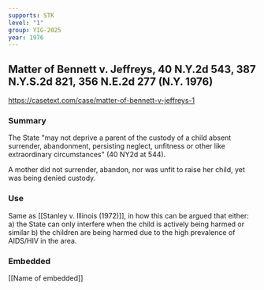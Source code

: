 ```yaml
---
supports: STK
level: "1"
group: YIG-2025
year: 1976
---
```

## Matter of Bennett v. Jeffreys, 40 N.Y.2d 543, 387 N.Y.S.2d 821, 356 N.E.2d 277 (N.Y. 1976)

https://casetext.com/case/matter-of-bennett-v-jeffreys-1

### Summary

The State "may not deprive a parent of the custody of a child absent surrender, abandonment, persisting neglect, unfitness or other like extraordinary circumstances" (40 NY2d at 544).

A mother did not surrender, abandon, nor was unfit to raise her child, yet was being denied custody. 
### Use

Same as [[Stanley v. Illinois (1972)]], in how this can be argued that either:
a) the State can only interfere when the child is actively being harmed or similar
b) the children are being harmed due to the high prevalence of AIDS/HIV in the area.

### Embedded

[[Name of embedded]]
